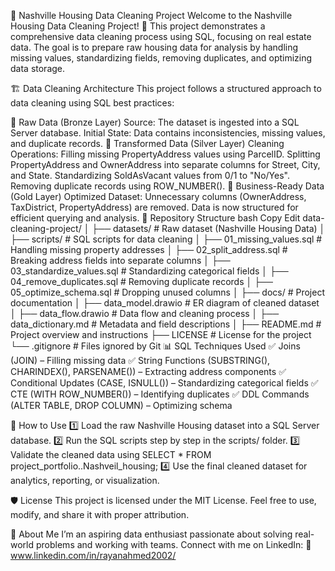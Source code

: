 🏡 Nashville Housing Data Cleaning Project
Welcome to the Nashville Housing Data Cleaning Project! 🚀
This project demonstrates a comprehensive data cleaning process using SQL, focusing on real estate data. The goal is to prepare raw housing data for analysis by handling missing values, standardizing fields, removing duplicates, and optimizing data storage.

🏗️ Data Cleaning Architecture
This project follows a structured approach to data cleaning using SQL best practices:

🔹 Raw Data (Bronze Layer)
Source: The dataset is ingested into a SQL Server database.
Initial State: Data contains inconsistencies, missing values, and duplicate records.
🔸 Transformed Data (Silver Layer)
Cleaning Operations:
Filling missing PropertyAddress values using ParcelID.
Splitting PropertyAddress and OwnerAddress into separate columns for Street, City, and State.
Standardizing SoldAsVacant values from 0/1 to "No/Yes".
Removing duplicate records using ROW_NUMBER().
🏅 Business-Ready Data (Gold Layer)
Optimized Dataset:
Unnecessary columns (OwnerAddress, TaxDistrict, PropertyAddress) are removed.
Data is now structured for efficient querying and analysis.
📂 Repository Structure
bash
Copy
Edit
data-cleaning-project/
│
├── datasets/                           # Raw dataset (Nashville Housing Data)
│
├── scripts/                            # SQL scripts for data cleaning
│   ├── 01_missing_values.sql           # Handling missing property addresses
│   ├── 02_split_address.sql            # Breaking address fields into separate columns
│   ├── 03_standardize_values.sql       # Standardizing categorical fields
│   ├── 04_remove_duplicates.sql        # Removing duplicate records
│   ├── 05_optimize_schema.sql          # Dropping unused columns
│
├── docs/                               # Project documentation
│   ├── data_model.drawio               # ER diagram of cleaned dataset
│   ├── data_flow.drawio                # Data flow and cleaning process
│   ├── data_dictionary.md               # Metadata and field descriptions
│
├── README.md                           # Project overview and instructions
├── LICENSE                             # License for the project
└── .gitignore                          # Files ignored by Git
📊 SQL Techniques Used
✅ Joins (JOIN) – Filling missing data
✅ String Functions (SUBSTRING(), CHARINDEX(), PARSENAME()) – Extracting address components
✅ Conditional Updates (CASE, ISNULL()) – Standardizing categorical fields
✅ CTE (WITH ROW_NUMBER()) – Identifying duplicates
✅ DDL Commands (ALTER TABLE, DROP COLUMN) – Optimizing schema

🚀 How to Use
1️⃣ Load the raw Nashville Housing dataset into a SQL Server database.
2️⃣ Run the SQL scripts step by step in the scripts/ folder.
3️⃣ Validate the cleaned data using SELECT * FROM project_portfolio..Nashveil_housing;
4️⃣ Use the final cleaned dataset for analytics, reporting, or visualization.

🛡️ License
This project is licensed under the MIT License. Feel free to use, modify, and share it with proper attribution.

🌟 About Me
I’m an aspiring data enthusiast passionate about solving real-world problems and working with teams. Connect with me on LinkedIn:
🔗 www.linkedin.com/in/rayanahmed2002/

